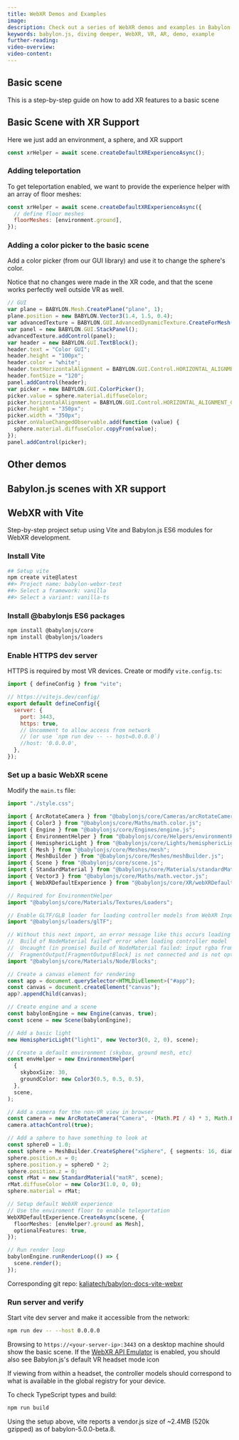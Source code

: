 ```yaml
---
title: WebXR Demos and Examples
image:
description: Check out a series of WebXR demos and examples in Babylon.js.
keywords: babylon.js, diving deeper, WebXR, VR, AR, demo, example
further-reading:
video-overview:
video-content:
---
```


## Basic scene

This is a step-by-step guide on how to add XR features to a basic scene

## Basic Scene with XR Support

Here we just add an environment, a sphere, and XR support

```javascript
const xrHelper = await scene.createDefaultXRExperienceAsync();
```

<Playground id="#9K3MRA" title="Basic Scene With WebXR Support" description="Simple example of a basic scene with WebXR support."/>

### Adding teleportation

To get teleportation enabled, we want to provide the experience helper with an array of floor meshes:

```javascript
const xrHelper = await scene.createDefaultXRExperienceAsync({
  // define floor meshes
  floorMeshes: [environment.ground],
});
```

<Playground id="#9K3MRA#1" title="Basic Scene With Teleportation" description="Simple example of a basic scene with teleportation enabled." isMain={true} category="WebXR"/>

### Adding a color picker to the basic scene

Add a color picker (from our GUI library) and use it to change the sphere's color.

Notice that no changes were made in the XR code, and that the scene works perfectly well outside VR as well.

```javascript
// GUI
var plane = BABYLON.Mesh.CreatePlane("plane", 1);
plane.position = new BABYLON.Vector3(1.4, 1.5, 0.4);
var advancedTexture = BABYLON.GUI.AdvancedDynamicTexture.CreateForMesh(plane);
var panel = new BABYLON.GUI.StackPanel();
advancedTexture.addControl(panel);
var header = new BABYLON.GUI.TextBlock();
header.text = "Color GUI";
header.height = "100px";
header.color = "white";
header.textHorizontalAlignment = BABYLON.GUI.Control.HORIZONTAL_ALIGNMENT_CENTER;
header.fontSize = "120";
panel.addControl(header);
var picker = new BABYLON.GUI.ColorPicker();
picker.value = sphere.material.diffuseColor;
picker.horizontalAlignment = BABYLON.GUI.Control.HORIZONTAL_ALIGNMENT_CENTER;
picker.height = "350px";
picker.width = "350px";
picker.onValueChangedObservable.add(function (value) {
  sphere.material.diffuseColor.copyFrom(value);
});
panel.addControl(picker);
```

<Playground id="#9K3MRA#2" title="WebXR Color Picker" description="Simple WebXR color picker example." isMain={true} category="WebXR"/>

## Other demos

<Playground id="#PPM311#148" title="Goalkeeper Training" description="Goalkeeper Training" isMain={true} category="WebXR"/>
<Playground id="#B922X8#19" title="Legacy Physics Playground" description="Physics Playground" isMain={true} category="WebXR"/>

<Playground id="#F41V6N#139" title="A cylinder object is child of a controller" description="A cylinder object is child of a controller"/>

<Playground id="#1FTUSC#37" title="Simply grabbing objects by controllers" description="Simply grabbing objects by controllers"/>

## Babylon.js scenes with XR support

<Playground id="#JA1ND3#161" title="Mansion" description="Mansion Demo"/>
<Playground id="#TJIGQ1#3" title="Hill Valley" description="Hill Valley"/>
<Playground id="#ja1nd3#942" title="Espilit" description="Espilit"/>

## WebXR with Vite

Step-by-step project setup using Vite and Babylon.js ES6 modules for
WebXR development.

### Install Vite

```bash
## Setup vite
npm create vite@latest
##> Project name: babylon-webxr-test
##> Select a framework: vanilla
##> Select a variant: vanilla-ts
```

### Install @babylonjs ES6 packages

```bash
npm install @babylonjs/core
npm install @babylonjs/loaders
```

### Enable HTTPS dev server

HTTPS is required by most VR devices. Create or modify `vite.config.ts`:

```javascript
import { defineConfig } from "vite";

// https://vitejs.dev/config/
export default defineConfig({
  server: {
    port: 3443,
    https: true,
    // Uncomment to allow access from network
    // (or use `npm run dev -- -- host=0.0.0.0`)
    //host: '0.0.0.0',
  },
});
```

### Set up a basic WebXR scene

Modify the `main.ts` file:

```typescript
import "./style.css";

import { ArcRotateCamera } from "@babylonjs/core/Cameras/arcRotateCamera.js";
import { Color3 } from "@babylonjs/core/Maths/math.color.js";
import { Engine } from "@babylonjs/core/Engines/engine.js";
import { EnvironmentHelper } from "@babylonjs/core/Helpers/environmentHelper.js";
import { HemisphericLight } from "@babylonjs/core/Lights/hemisphericLight.js";
import { Mesh } from "@babylonjs/core/Meshes/mesh";
import { MeshBuilder } from "@babylonjs/core/Meshes/meshBuilder.js";
import { Scene } from "@babylonjs/core/scene.js";
import { StandardMaterial } from "@babylonjs/core/Materials/standardMaterial.js";
import { Vector3 } from "@babylonjs/core/Maths/math.vector.js";
import { WebXRDefaultExperience } from "@babylonjs/core/XR/webXRDefaultExperience.js";

// Required for EnvironmentHelper
import "@babylonjs/core/Materials/Textures/Loaders";

// Enable GLTF/GLB loader for loading controller models from WebXR Input registry
import "@babylonjs/loaders/glTF";

// Without this next import, an error message like this occurs loading controller models:
//  Build of NodeMaterial failed" error when loading controller model
//  Uncaught (in promise) Build of NodeMaterial failed: input rgba from block
//  FragmentOutput[FragmentOutputBlock] is not connected and is not optional.
import "@babylonjs/core/Materials/Node/Blocks";

// Create a canvas element for rendering
const app = document.querySelector<HTMLDivElement>("#app");
const canvas = document.createElement("canvas");
app?.appendChild(canvas);

// Create engine and a scene
const babylonEngine = new Engine(canvas, true);
const scene = new Scene(babylonEngine);

// Add a basic light
new HemisphericLight("light1", new Vector3(0, 2, 0), scene);

// Create a default environment (skybox, ground mesh, etc)
const envHelper = new EnvironmentHelper(
  {
    skyboxSize: 30,
    groundColor: new Color3(0.5, 0.5, 0.5),
  },
  scene,
);

// Add a camera for the non-VR view in browser
const camera = new ArcRotateCamera("Camera", -(Math.PI / 4) * 3, Math.PI / 4, 10, new Vector3(0, 0, 0), scene);
camera.attachControl(true);

// Add a sphere to have something to look at
const sphereD = 1.0;
const sphere = MeshBuilder.CreateSphere("xSphere", { segments: 16, diameter: sphereD }, scene);
sphere.position.x = 0;
sphere.position.y = sphereD * 2;
sphere.position.z = 0;
const rMat = new StandardMaterial("matR", scene);
rMat.diffuseColor = new Color3(1.0, 0, 0);
sphere.material = rMat;

// Setup default WebXR experience
// Use the enviroment floor to enable teleportation
WebXRDefaultExperience.CreateAsync(scene, {
  floorMeshes: [envHelper?.ground as Mesh],
  optionalFeatures: true,
});

// Run render loop
babylonEngine.runRenderLoop(() => {
  scene.render();
});
```

Corresponding git repo: [kaliatech/babylon-docs-vite-webxr](https://github.com/kaliatech/babylon-docs-vite-webxr)

### Run server and verify

Start vite dev server and make it accessible from the network:

```bash
npm run dev -- --host 0.0.0.0
```

Browsing to `https://<your-server-ip>:3443` on a desktop machine should show the basic scene. If
the [WebXR API Emulator](https://github.com/MozillaReality/WebXR-emulator-extension) is enabled, you
should also see Babylon.js's default VR headset mode icon

If viewing from within a headset, the controller models should correspond to what is available in the global
registry for your device.

To check TypeScript types and build:

```bash
npm run build
```

Using the setup above, vite reports a vendor.js size of ~2.4MB (520k gzipped) as of babylon-5.0.0-beta.8.
